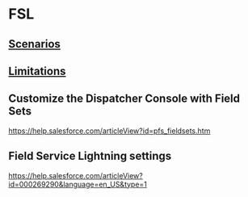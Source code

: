# FSL
## [Scenarios](./Scenarios.md)
## [Limitations](./Limitations.md)


## Customize the Dispatcher Console with Field Sets
https://help.salesforce.com/articleView?id=pfs_fieldsets.htm

## Field Service Lightning settings
https://help.salesforce.com/articleView?id=000269290&language=en_US&type=1
